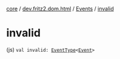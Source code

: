 [core](../../index.md) / [dev.fritz2.dom.html](../index.md) / [Events](index.md) / [invalid](./invalid.md)

# invalid

(js) `val invalid: `[`EventType`](../-event-type/index.md)`<`[`Event`](https://kotlinlang.org/api/latest/jvm/stdlib/org.w3c.dom.events/-event/index.html)`>`